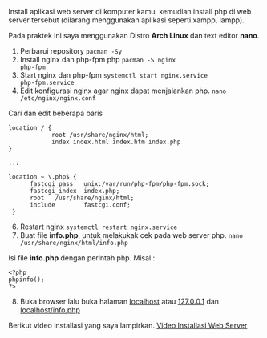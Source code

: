 Install aplikasi web server di komputer kamu, kemudian install php di web server tersebut (dilarang menggunakan aplikasi seperti xampp, lampp).

Pada praktek ini saya menggunakan Distro **Arch Linux** dan text editor **nano**.

1. Perbarui repository
<code>pacman -Sy</code>
2. Install nginx dan php-fpm php
<code>pacman -S nginx php-fpm</code>
3. Start nginx dan php-fpm
<code>systemctl start nginx.service php-fpm.service</code>
4. Edit konfigurasi nginx agar nginx dapat menjalankan php.
<code>nano /etc/nginx/nginx.conf</code>

Cari dan edit beberapa baris
```
location / {
			root /usr/share/nginx/html;
			index index.html index.htm index.php
}

...

location ~ \.php$ {
      fastcgi_pass   unix:/var/run/php-fpm/php-fpm.sock;
      fastcgi_index  index.php;
      root   /usr/share/nginx/html;
      include        fastcgi.conf;
 }
```
6. Restart nginx
<code>systemctl restart nginx.service</code>
7. Buat file **info.php**, untuk melakukak cek pada web server php.
<code>nano /usr/share/nginx/html/info.php</code>

Isi file **info.php** dengan perintah php. Misal :
```
<?php
phpinfo();
?>
```
8. Buka browser lalu buka halaman <a href="localhost">localhost</a> atau <a href="127.0.0.1">127.0.0.1</a> dan <a href="localhost/info.php">localhost/info.php</a>

Berikut video installasi yang saya lampirkan. <a href="https://github.com/ledleledle/dw-devops-2/blob/main/soal-06/06-video.mkv">Video Installasi Web Server</a>